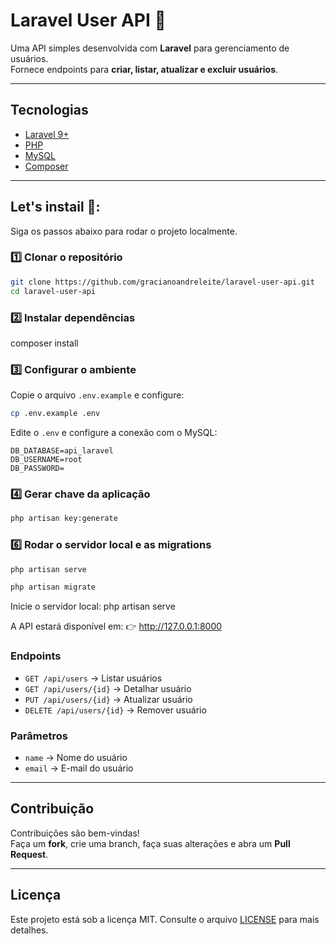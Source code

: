 # Laravel User API 🔐

Uma API simples desenvolvida com **Laravel** para gerenciamento de usuários.  
Fornece endpoints para **criar, listar, atualizar e excluir usuários**.

---

## Tecnologias
- [Laravel 9+](https://laravel.com/)
- [PHP](https://www.php.net/)
- [MySQL](https://www.mysql.com/)
- [Composer](https://getcomposer.org/)

---

## Let's instail 🚀:

Siga os passos abaixo para rodar o projeto localmente.

### 1️⃣ Clonar o repositório

```bash
git clone https://github.com/gracianoandreleite/laravel-user-api.git
cd laravel-user-api
```

### 2️⃣ Instalar dependências
composer install

### 3️⃣ Configurar o ambiente

Copie o arquivo `.env.example` e configure:

``` bash
cp .env.example .env
```

Edite o `.env` e configure a conexão com o MySQL:

``` env
DB_DATABASE=api_laravel
DB_USERNAME=root
DB_PASSWORD=
```

### 4️⃣ Gerar chave da aplicação

``` bash
php artisan key:generate
```

### 6️⃣ Rodar o servidor local e as migrations

``` bash
php artisan serve
```
``` bash
php artisan migrate
```

Inicie o servidor local:
php artisan serve

A API estará disponível em:
👉 http://127.0.0.1:8000

### Endpoints
* `GET /api/users` → Listar usuários
* `GET /api/users/{id}` → Detalhar usuário
* `PUT /api/users/{id}` → Atualizar usuário
* `DELETE /api/users/{id}` → Remover usuário

### Parâmetros
* `name` → Nome do usuário
* `email` → E-mail do usuário

------------------------------------------------------------------------

## Contribuição

Contribuições são bem-vindas!\
Faça um **fork**, crie uma branch, faça suas alterações e abra um **Pull
Request**.

------------------------------------------------------------------------

## Licença

Este projeto está sob a licença MIT. Consulte o arquivo
[LICENSE](LICENSE) para mais detalhes.
